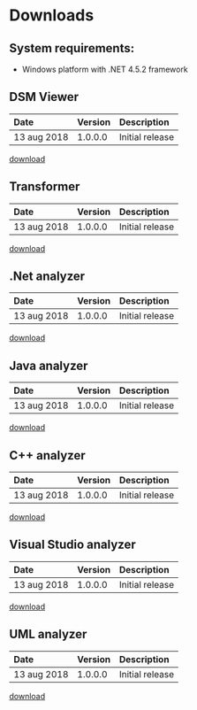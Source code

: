 # Downloads

## System requirements:
* Windows platform with .NET 4.5.2 framework

## DSM Viewer

| Date                   | Version      | Description                                | 
|:-----------------------|:-------------|:-------------------------------------------|
| 13 aug 2018            | 1.0.0.0      | Initial release                            | 

[download](https://dsmsuite.github.io/downloads/DsmSuite.Viewer_1.0.0.0.msi) 

## Transformer           

| Date                   | Version      | Description                                | 
|:-----------------------|:-------------|:-------------------------------------------|
| 13 aug 2018            | 1.0.0.0      | Initial release                            | 

[download](https://dsmsuite.github.io/downloads/DsmSuite.Transformer_1.0.0.0.msi) 

## .Net analyzer

| Date                   | Version      | Description                                | 
|:-----------------------|:-------------|:-------------------------------------------|
| 13 aug 2018            | 1.0.0.0      | Initial release                            | 

[download](https://dsmsuite.github.io/downloads/DsmSuite.DotNetAnalyzer_1.0.0.0.msi) 
         
## Java analyzer         

| Date                   | Version      | Description                                | 
|:-----------------------|:-------------|:-------------------------------------------|
| 13 aug 2018            | 1.0.0.0      | Initial release                            | 

[download](https://dsmsuite.github.io/downloads/DsmSuite.JdepsAnalyzer_1.0.0.0.msi) 

## C++ analyzer          

| Date                   | Version      | Description                                | 
|:-----------------------|:-------------|:-------------------------------------------|
| 13 aug 2018            | 1.0.0.0      | Initial release                            | 

[download](https://dsmsuite.github.io/downloads/DsmSuite.CppAnalyzer_1.0.0.0.msi) 

## Visual Studio analyzer

| Date                   | Version      | Description                                | 
|:-----------------------|:-------------|:-------------------------------------------|
| 13 aug 2018            | 1.0.0.0      | Initial release                            | 

[download](https://dsmsuite.github.io/downloads/DsmSuite.VisualStudioAnalyzer_1.0.0.0.msi) 

## UML analyzer         

| Date                   | Version      | Description                                | 
|:-----------------------|:-------------|:-------------------------------------------|
| 13 aug 2018            | 1.0.0.0      | Initial release                            | 


[download](https://dsmsuite.github.io/downloads/DsmSuite.UmlAnalyzer_1.0.0.0.msi)






